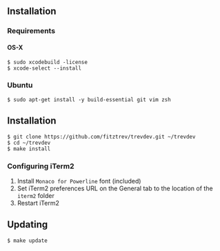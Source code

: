 ## Installation

### Requirements

#### OS-X

```
$ sudo xcodebuild -license
$ xcode-select --install
```

### Ubuntu

```
$ sudo apt-get install -y build-essential git vim zsh
```

## Installation

```
$ git clone https://github.com/fitztrev/trevdev.git ~/trevdev
$ cd ~/trevdev
$ make install
```

### Configuring iTerm2

1. Install `Monaco for Powerline` font (included)
2. Set iTerm2 preferences URL on the General tab to the location of the `iterm2` folder
3. Restart iTerm2

## Updating

```
$ make update
```
